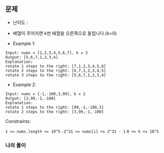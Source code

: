 ## 문제
- 난이도 :
- 배열이 주어지면 k번 배열을 오른쪽으로 돌립니다.(k>0)

- Example 1:
```
Input: nums = [1,2,3,4,5,6,7], k = 3
Output: [5,6,7,1,2,3,4]
Explanation:
rotate 1 steps to the right: [7,1,2,3,4,5,6]
rotate 2 steps to the right: [6,7,1,2,3,4,5]
rotate 3 steps to the right: [5,6,7,1,2,3,4]
```

- Example 2:
```
Input: nums = [-1,-100,3,99], k = 2
Output: [3,99,-1,-100]
Explanation: 
rotate 1 steps to the right: [99,-1,-100,3]
rotate 2 steps to the right: [3,99,-1,-100]
```

Constraints:

`1 <= nums.length <= 10^5`
`-2^31 <= nums[i] <= 2^31 - 1`
`0 <= k <= 10^5`

### 나의 풀이
```javascript


```
